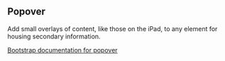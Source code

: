 ## Popover

Add small overlays of content, like those on the iPad, to any element
for housing secondary information.

[Bootstrap documentation for popover][bootstrap docs]


[bootstrap docs]: http://getbootstrap.com/javascript/#popovers
